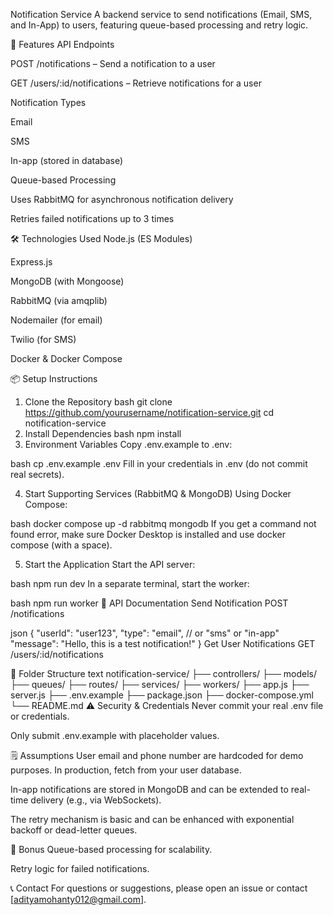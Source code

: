 Notification Service
A backend service to send notifications (Email, SMS, and In-App) to users, featuring queue-based processing and retry logic.

🚀 Features
API Endpoints

POST /notifications – Send a notification to a user

GET /users/:id/notifications – Retrieve notifications for a user

Notification Types

Email

SMS

In-app (stored in database)

Queue-based Processing

Uses RabbitMQ for asynchronous notification delivery

Retries failed notifications up to 3 times

🛠️ Technologies Used
Node.js (ES Modules)

Express.js

MongoDB (with Mongoose)

RabbitMQ (via amqplib)

Nodemailer (for email)

Twilio (for SMS)

Docker & Docker Compose

📦 Setup Instructions
1. Clone the Repository
bash
git clone https://github.com/yourusername/notification-service.git
cd notification-service
2. Install Dependencies
bash
npm install
3. Environment Variables
Copy .env.example to .env:

bash
cp .env.example .env
Fill in your credentials in .env (do not commit real secrets).

4. Start Supporting Services (RabbitMQ & MongoDB)
Using Docker Compose:

bash
docker compose up -d rabbitmq mongodb
If you get a command not found error, make sure Docker Desktop is installed and use docker compose (with a space).

5. Start the Application
Start the API server:

bash
npm run dev
In a separate terminal, start the worker:

bash
npm run worker
📝 API Documentation
Send Notification
POST /notifications

json
{
  "userId": "user123",
  "type": "email", // or "sms" or "in-app"
  "message": "Hello, this is a test notification!"
}
Get User Notifications
GET /users/:id/notifications

🧩 Folder Structure
text
notification-service/
├── controllers/
├── models/
├── queues/
├── routes/
├── services/
├── workers/
├── app.js
├── server.js
├── .env.example
├── package.json
├── docker-compose.yml
└── README.md
⚠️ Security & Credentials
Never commit your real .env file or credentials.

Only submit .env.example with placeholder values.

🗒️ Assumptions
User email and phone number are hardcoded for demo purposes. In production, fetch from your user database.

In-app notifications are stored in MongoDB and can be extended to real-time delivery (e.g., via WebSockets).

The retry mechanism is basic and can be enhanced with exponential backoff or dead-letter queues.

🏁 Bonus
Queue-based processing for scalability.

Retry logic for failed notifications.

📞 Contact
For questions or suggestions, please open an issue or contact [adityamohanty012@gmail.com].

